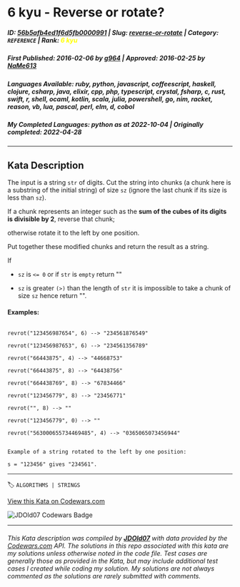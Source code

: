 # 6 kyu - Reverse or rotate?

##### **ID**: [56b5afb4ed1f6d5fb0000991](https://www.codewars.com/kata/56b5afb4ed1f6d5fb0000991) | **Slug**: [reverse-or-rotate](https://www.codewars.com/kata/56b5afb4ed1f6d5fb0000991) | **Category**: `REFERENCE` | **Rank**: <span style="color:yellow">6 kyu</span>

##### **First Published**: 2016-02-06 ***by*** [g964](https://www.codewars.com/users/g964) | **Approved**: 2016-02-25 ***by*** [NaMe613](https://www.codewars.com/users/NaMe613)

##### **Languages Available**: ruby, python, javascript, coffeescript, haskell, clojure, csharp, java, elixir, cpp, php, typescript, crystal, fsharp, c, rust, swift, r, shell, ocaml, kotlin, scala, julia, powershell, go, nim, racket, reason, vb, lua, pascal, perl, elm, d, cobol

##### **My Completed Languages**: python ***as at*** 2022-10-04 | **Originally completed**: 2022-04-28

---

## Kata Description


The input is a string `str` of digits. Cut the string into chunks (a chunk here is a substring of the initial string) of size `sz` (ignore the last chunk if its size is less than `sz`).



If a chunk represents an integer such as the **sum of the cubes of its digits is divisible by 2**, reverse that chunk; 

otherwise rotate it to the left by one position.

Put together these modified chunks and return the result as a string.



If 

- `sz` is `<= 0` or if `str` is `empty` return ""

- `sz` is greater `(>)` than the length of `str` it is impossible to take a chunk of size `sz` hence return "".



#### Examples:



```

revrot("123456987654", 6) --> "234561876549"

revrot("123456987653", 6) --> "234561356789"

revrot("66443875", 4) --> "44668753"

revrot("66443875", 8) --> "64438756"

revrot("664438769", 8) --> "67834466"

revrot("123456779", 8) --> "23456771"

revrot("", 8) --> ""

revrot("123456779", 0) --> "" 

revrot("563000655734469485", 4) --> "0365065073456944"

```

```

Example of a string rotated to the left by one position:

s = "123456" gives "234561".

```

---


🏷 `ALGORITHMS | STRINGS`


[View this Kata on Codewars.com](https://www.codewars.com/kata/56b5afb4ed1f6d5fb0000991)

![](https://www.codewars.com/users/jdold07/badges/large "JDOld07 Codewars Badge")

---

###### *This Kata description was compiled by [**JDOld07**](https://tpstech.dev) with data provided by the [Codewars.com](https://www.codewars.com) API.  The solutions in this repo associated with this kata are my solutions unless otherwise noted in the code file.  Test cases are generally those as provided in the Kata, but may include additional test cases I created while coding my solution.  My solutions are not always commented as the solutions are rarely submitted with comments.*
